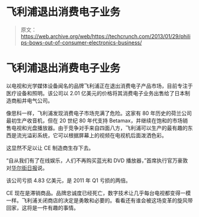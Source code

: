 # 飞利浦退出消费电子业务

> 原文：<https://web.archive.org/web/https://techcrunch.com/2013/01/29/philips-bows-out-of-consumer-electronics-business/>

# 飞利浦退出消费电子业务

以电视和光学媒体设备闻名的品牌飞利浦正在退出消费电子产品市场，目前专注于医疗设备和照明。该公司以 2.01 亿美元的价格将其消费电子业务出售给了日本制造商船井电气公司。

像思科一样，飞利浦发现消费电子市场充满了危险。这家有 80 年历史的荷兰公司最初生产收音机，但在 20 世纪 80 年代支持 Betamax，并继续在饱和的市场销售电视和光盘播放器。由于竞争对手来自四面八方，飞利浦可以生产的最有趣的东西是流光溢彩系统，它可以根据屏幕上的视频在电视机后面泼洒色彩。

这显然不足以让 CE 制造商生存下去。

“自从我们有了在线娱乐，人们不再购买蓝光和 DVD 播放器，”首席执行官万豪敦对[华尔街日报](https://web.archive.org/web/20230316191611/http://blogs.wsj.com/source/2013/01/29/philips-exits-consumer-electronics/)说。

该公司亏损 4.83 亿美元，是 2011 年 Q1 亏损的两倍。

CE 现在是滞销商品。品牌忠诚度已经死亡，数字技术让几乎每台电视都变得一模一样。飞利浦关闭商店的决定是勇敢和必要的。看看还有谁会被这场变革的旋风带回家，这将是一件有趣的事情。